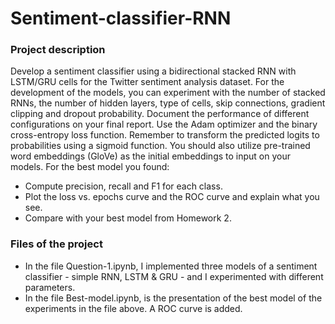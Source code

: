 # Sentiment-classifier-RNN

### Project description

Develop a sentiment classifier using a bidirectional stacked RNN with LSTM/GRU cells
for the Twitter sentiment analysis dataset. For
the development of the models, you can experiment with the number of stacked RNNs,
the number of hidden layers, type of cells, skip connections, gradient clipping and dropout
probability. Document the performance of different configurations on your final report.
Use the Adam optimizer and the binary cross-entropy loss function. Remember to transform the predicted logits to probabilities using a sigmoid function. You should also utilize
pre-trained word embeddings (GloVe) as the initial embeddings to input on your models.
For the best model you found:

* Compute precision, recall and F1 for each class.
* Plot the loss vs. epochs curve and the ROC curve and explain what you see.
* Compare with your best model from Homework 2.

### Files of the project

* In the file Question-1.ipynb, I implemented three models of a sentiment classifier - simple RNN, LSTM & GRU - and I experimented with different parameters.
* In the file Best-model.ipynb, is the presentation of the best model of the experiments in the file above. A ROC curve is added.   
